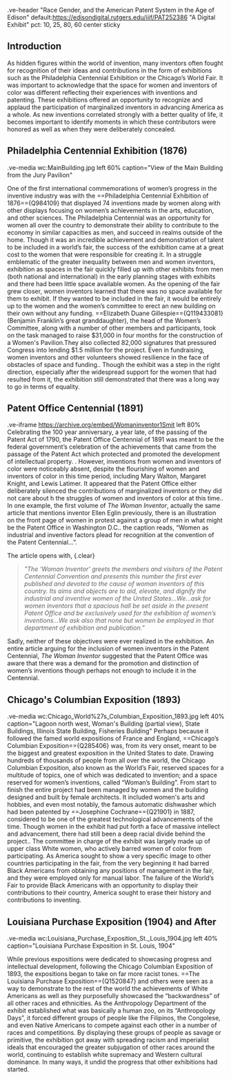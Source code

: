 .ve-header "Race Gender, and the American Patent System in the Age of Edison" default:https://edisondigital.rutgers.edu/iiif/PAT252386 "A Digital Exhibit" pct: 10, 25, 80, 60 center sticky

## Introduction
As hidden figures within the world of invention, many inventors often fought for recognition of their ideas and contributions in the form of exhibitions such as the Philadelphia Centennial Exhibition or the Chicago’s World Fair. It was important to acknowledge that the space for women and inventors of color was different reflecting their experiences with inventions and patenting. These exhibitions offered an opportunity to recognize and applaud the participation of marginalized inventors in advancing America as a whole. As new inventions correlated strongly with a better quality of life, it becomes important to identify moments in which these contributors were honored as well as when they were deliberately concealed. 

## Philadelphia Centennial Exhibition (1876)

.ve-media wc:MainBuilding.jpg left 60% caption="View of the Main Building from the Jury Pavilion"

One of the first international commemorations of women’s progress in the inventive industry was with the ==Philadelphia Centennial Exhibition of 1876=={Q984109} that displayed 74 inventions made by women along with other displays focusing on  women’s achievements in the arts, education, and other sciences. The Philadelphia Centennial was an opportunity for women all over the country to demonstrate their ability to contribute to the economy in similar capacities as men, and succeed in realms outside of the home. Though it was an incredible achievement and demonstration of talent to be included in a world’s fair, the success of the exhibition came at a great cost to the women that were responsible for creating it. In a struggle emblematic of the greater inequality between men and women inventors, exhibition as spaces in the fair quickly filled up with other exhibits from men (both national and international) in the early planning stages with exhibits and there had been little space available  women. As the opening of the fair grew closer, women inventors learned that there was no space available for them to exhibit. If they wanted to be included in the fair, it would be entirely up to the women and the women’s committee to erect an new building on their own without any funding. ==Elizabeth Duane Gillespie=={Q119433081} (Benjamin Franklin’s great granddaughter), the head of the Women’s Committee, along with a number of other members and participants, took on the task managed to raise $31,000 in four months for the construction of a Women's Pavilion.They also collected 82,000 signatures that pressured Congress into lending $1.5 million for the project. Even in fundraising, women inventors and other volunteers showed resilience in the face of obstacles of space and funding.. Though the exhibit was a step in the right direction, especially after the widespread support for the women that had resulted from it, the exhibition still demonstrated that there was a long way to go in terms of equality. 

## Patent Office Centennial (1891)
.ve-iframe https://archive.org/embed/Womaninventor1Smit left 80%
Celebrating the 100 year anniversary, a year late, of the passing of the Patent Act of 1790, the Patent Office Centennial of 1891 was meant to be the federal government’s celebration of the achievements that came from the passage of the  Patent Act which protected and promoted the development of intellectual property. . However, inventions from women and inventors of color were noticeably absent, despite the flourishing of women and inventors of color in this time period, including Mary Walton, Margaret Knight, and Lewis Latimer.  It appeared that the Patent Office either deliberately silenced the contributions of marginalized inventors or they did not care about h the struggles of women and inventors of color at this time.. In one example, the first volume of *The Woman Inventor*, actually the same article that mentions inventor Ellen Eglin previously, there is an illustration on the front page of women in protest against a group of men in what might be the Patent Office in Washington D.C.. the caption  reads, “Women as industrial and inventive factors plead for recognition at the convention of the Patent Centennial...”. 

The article opens with, 
{.clear}
>_"The ‘Woman Inventor’ greets the members and visitors of the Patent Centennial Convention and presents this number the first ever published and devoted to the cause of woman inventors of this country. Its aims and objects are to aid, elevate, and dignify the industrial and inventive women of the United States…We...ask for women inventors that a spacious hall be set aside in the present Patent Office and be exclusively used for the exhibition of women’s inventions…We ask also that none but women be employed in that department of exhibition and publication.”_

Sadly, neither of these objectives were ever realized in the exhibition. An entire article arguing for the inclusion of women inventors in the Patent Centennial, *The Woman Inventor* suggested that the Patent Office was aware that there was a demand for the promotion and distinction of women’s inventions though perhaps not enough to include it in the Centennial. 

## Chicago's Columbian Exposition (1893)
.ve-media wc:Chicago_World%27s_Columbian_Exposition_1893.jpg left 40% caption="Lagoon north west, Woman's Building (partial view), State Buildings, Illinois State Building, Fisheries Building"
Perhaps because it followed the famed world expositions of France and England, ==Chicago’s Columbian Exposition=={Q285406} was, from its very onset, meant to be the biggest and greatest exposition in the United States to date. Drawing hundreds of thousands of people from all over the world, the Chicago Columbian Exposition, also known as the World’s Fair, reserved spaces for a multitude of topics, one of which was dedicated to invention; and a space reserved for women’s inventions, called “Woman’s Building”. From start to finish the entire project had been managed by women and the building designed and built by female architects. It included women's arts and hobbies, and even most notably, the famous automatic dishwasher which had been patented by ==Josephine Cochrane=={Q21901} in 1887, considered to be one of the greatest technological advancements of the time. Though women in the exhibit had put forth a face of massive intellect and advancement, there had still been a deep racial divide behind the project.. The committee in charge of the exhibit was largely made up of upper class White women, who actively barred women of color from participating. As America sought to show a very specific image to other countries participating in the fair, from the very beginning it had barred Black Americans from obtaining any positions of management in the fair, and they were employed only for manual labor. The failure of the World’s Fair to provide  Black Americans with an opportunity to display their contributions to their country, America sought to erase their history and contributions to inventing.

## Louisiana Purchase Exposition (1904) and After
.ve-media  wc:Louisiana_Purchase_Exposition_St._Louis_1904.jpg left 40% caption="Louisiana Purchase Exposition in St. Louis, 1904"

While previous expositions were dedicated to showcasing progress and intellectual development, following the Chicago Columbian Exposition of 1893, the expositions began to take on far more racist tones. ==The Louisiana Purchase Exposition=={Q1520847} and others were seen as a way to demonstrate to the rest of the world the achievements of White Americans as well as they purposefully showcased the “backwardness” of all other races and ethnicities. As the Anthropology Department of the exhibit established what was basically a human zoo, on its “Anthropology Days”, it forced different groups of people like the Filipinos, the Congolese, and even Native Americans to compete against each other in a number of races and competitions. By displaying these groups of people as savage or primitive, the exhibition got away with spreading racism and imperialist ideals that encouraged the greater subjugation of other races around the world, continuing to establish white supremacy and Western cultural dominance. In many ways, it undid the progress that other exhibitions had started.